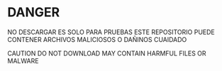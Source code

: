 # DANGER

NO DESCARGAR ES SOLO PARA PRUEBAS ESTE REPOSITORIO
PUEDE CONTENER ARCHIVOS MALICIOSOS O DAÑINOS CUAIDADO

CAUTION DO NOT DOWNLOAD MAY CONTAIN HARMFUL FILES OR MALWARE
